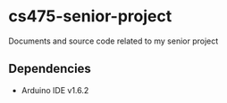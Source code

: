 # cs475-senior-project

Documents and source code related to my senior project

## Dependencies

 * Arduino IDE v1.6.2
